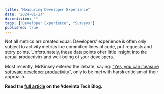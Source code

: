 ```yaml
---
title: "Measuring Developer Experience"
date: "2024-01-23"
description: ""
tags: ["Developer Experience", "Surveys"]
published: true
---
```


Not all metrics are created equal. Developers’ experience is often only subject to activity metrics like committed lines of code, pull requests and story points. Unfortunately, these data points offer little insight into the actual productivity and well-being of your developers.

Most recently, McKinsey entered the debate, saying: [“Yes, you can measure software developer productivity”](https://www.mckinsey.com/industries/technology-media-and-telecommunications/our-insights/yes-you-can-measure-software-developer-productivity), only to be met with harsh criticism of their approach.

**Read the [full article](https://medium.com/adevinta-tech-blog/beyond-code-measuring-developer-experience-a456ee541c29) on the Adevinta Tech Blog.**




